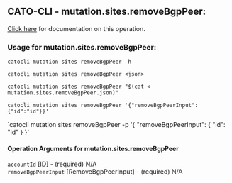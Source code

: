 
## CATO-CLI - mutation.sites.removeBgpPeer:
[Click here](https://api.catonetworks.com/documentation/#mutation-mutation.sites.removeBgpPeer) for documentation on this operation.

### Usage for mutation.sites.removeBgpPeer:

`catocli mutation sites removeBgpPeer -h`

`catocli mutation sites removeBgpPeer <json>`

`catocli mutation sites removeBgpPeer "$(cat < mutation.sites.removeBgpPeer.json)"`

`catocli mutation sites removeBgpPeer '{"removeBgpPeerInput":{"id":"id"}}'`

`catocli mutation sites removeBgpPeer -p '{
    "removeBgpPeerInput": {
        "id": "id"
    }
}'


#### Operation Arguments for mutation.sites.removeBgpPeer ####

`accountId` [ID] - (required) N/A    
`removeBgpPeerInput` [RemoveBgpPeerInput] - (required) N/A    
